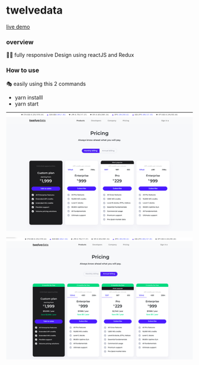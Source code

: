 # twelvedata
[live demo](https://effulgent-halva-3ceb50.netlify.app/)
### overview ###
:technologist:	 fully responsive Design using reactJS and Redux
### How to use ###
:performing_arts:	easily using this 2 commands
* yarn installl
* yarn start

![montly](https://github.com/atefeh-dev/twelvedata/blob/main/Screenshot%20from%202022-05-27%2011-35-22.png)

![yearly](https://github.com/atefeh-dev/twelvedata/blob/main/Screenshot%20from%202022-05-27%2011-36-06.png)
